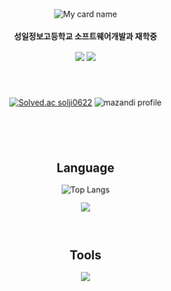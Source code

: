  <div align="center"> 
  
![My card name](https://cardivo-beta.vercel.app/api?name=LEE%20SOLJI&description=Hello,%20I%27m%20Student%20studying%20development.%20&image=https://avatars.githubusercontent.com/u/126930370&pattern=hideout&colorPattern=%23eaeaea&opacity=0.5&instagram=2solees&github=solji622)

 
<h4>성일정보고등학교 소프트웨어개발과 재학중</h4>

<a href="https://solji0622.notion.site/new-1cd5dae16b8e4e72a1bc3ae4344f2147?pvs=4" target="_blank"><img src="https://img.shields.io/badge/Notion-000000?style=flat&logo=notion&logoColor=white"/></a>
<a href="https://velog.io/@solji0622" target="_blank"><img src="https://img.shields.io/badge/velog-20C997?style=flat&logo=velog&logoColor=white"/></a>

<br/>

## 
[![Solved.ac
solji0622](http://mazassumnida.wtf/api/v2/generate_badge?boj=solji0622)](https://solved.ac/solji0622)
![mazandi profile](http://mazandi.herokuapp.com/api?handle=solji0622&theme=warm)

<br/>
<br/>
<br/>

 ## Language
  ![Top Langs](https://github-readme-stats.vercel.app/api/top-langs/?username=solji622&layout=compact)
 <div align="center">
  <img src="https://skillicons.dev/icons?i=java,python,js,spring">
</div>

<br/>
<br/>



## Tools
<div align="center">
 <img src="https://skillicons.dev/icons?i=eclipse,vscode,idea,pycharm">
 </div>
</div>

</div>
</div>
<br/>
<br/>



